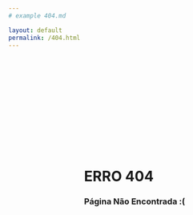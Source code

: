 ```yaml
---
# example 404.md

layout: default
permalink: /404.html
---
```

<div style="
width:100%;
  height:500px;
  display:flex;
  justify-content: center;
  align-items:center;
"> 
  <div class="d-flex flex-row" style=""> 
<h1>ERRO 404</h1>
<h3>Página Não Encontrada :(</h3>
    </vid>
</div>
